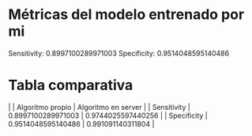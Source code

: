 # Métricas del modelo entrenado por mi

Sensitivity: 0.8997100289971003
Specificity: 0.9514048595140486

# Tabla comparativa

| | Algoritmo propio | Algoritmo en server |
| Sensitivity | 0.8997100289971003 | 0.9744025597440256 |
| Specificity | 0.9514048595140486 | 0.991091140311804 |